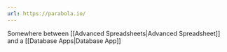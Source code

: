 ```yaml
---
url: https://parabola.io/
---
```

Somewhere between [[Advanced Spreadsheets|Advanced Spreadsheet]] and a [[Database Apps|Database App]]

